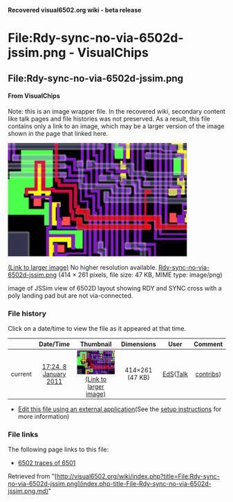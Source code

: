 **Recovered visual6502.org wiki - beta release**

# File:Rdy-sync-no-via-6502d-jssim.png - VisualChips

## File:Rdy-sync-no-via-6502d-jssim.png

#### From VisualChips


Note: this is an image wrapper file. In the recovered wiki,
secondary content like talk pages and file histories was
not preserved. As a result, this file contains only a link
to an image, which may be a larger version of the image shown
in the page that linked here.

![File:Rdy-sync-no-via-6502d-jssim.png](images/e/ef/Rdy-sync-no-via-6502d-jssim.png)

[(Link to larger image)](images/e/ef/Rdy-sync-no-via-6502d-jssim.png)
No higher resolution available.
[Rdy-sync-no-via-6502d-jssim.png](images/e/ef/Rdy-sync-no-via-6502d-jssim.png)‎ (414 × 261 pixels, file size: 47 KB, MIME type: image/png)

image of JSSim view of 6502D layout showing RDY and SYNC cross with a poly landing pad but are not via-connected.

### File history

Click on a date/time to view the file as it appeared at that time.

| | Date/Time | Thumbnail | Dimensions | User | Comment |
|:---:|:---:|:---:|:---:|:---:|:---:|
| current | [17:24, 8 January 2011](images/e/ef/Rdy-sync-no-via-6502d-jssim.png) | ![Thumbnail for version as of 17:24, 8 January 2011](images/thumb/e/ef/Rdy-sync-no-via-6502d-jssim.png/120px-Rdy-sync-no-via-6502d-jssim.png) [(Link to larger image)](images/e/ef/Rdy-sync-no-via-6502d-jssim.png) | 414×261 (47 KB) | [EdS](index.php-title-User-EdS.md)([Talk](index.php-title-User_talk-EdS.md) | [contribs](./index.php%3Ftitle=Special:Contributions/EdS.md)) | (image of JSSim view of 6502D layout showing RDY and SYNC cross with a poly landing pad but are not via-connected.) |

- [Edit this file using an external application](index.php-title-File-Rdy-sync-no-via-6502d-jssim.png.md)(See the [setup instructions](http://www.mediawiki.org/wiki/Manual:External_editors) for more information)

### File links

The following page links to this file:

- [6502 traces of 6501](index.php-title-6502_traces_of_6501.md)

Retrieved from "[http://visual6502.org/wiki/index.php?title=File:Rdy-sync-no-via-6502d-jssim.png](index.php-title-File-Rdy-sync-no-via-6502d-jssim.png.md)"

